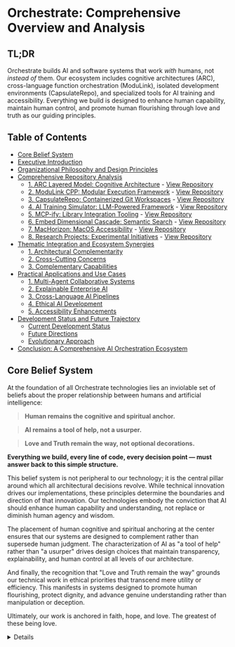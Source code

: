 # Orchestrate: Comprehensive Overview and Analysis

## TL;DR

Orchestrate builds AI and software systems that work *with* humans, not *instead of* them. Our ecosystem includes cognitive architectures (ARC), cross-language function orchestration (ModuLink), isolated development environments (CapsulateRepo), and specialized tools for AI training and accessibility. Everything we build is designed to enhance human capability, maintain human control, and promote human flourishing through love and truth as our guiding principles.

## Table of Contents

- [Core Belief System](#core-belief-system)
- [Executive Introduction](#executive-introduction)
- [Organizational Philosophy and Design Principles](#organizational-philosophy-and-design-principles)
- [Comprehensive Repository Analysis](#comprehensive-repository-analysis)
  - [1. ARC Layered Model: Cognitive Architecture](#1-arc-layered-model-cognitive-architecture-for-explainable-intelligence) - [View Repository](https://github.com/orchestrate-solutions/ARC-Layered-Model)
  - [2. ModuLink CPP: Modular Execution Framework](#2-modulink-cpp-modular-execution-orchestration-framework) - [View Repository](https://github.com/orchestrate-solutions/modulink_cpp)
  - [3. CapsulateRepo: Containerized Git Workspaces](#3-capsulaterepo-containerized-git-workspaces-for-multi-agent-development) - [View Repository](https://github.com/orchestrate-solutions/capsulate-repo)
  - [4. AI Training Simulator: LLM-Powered Framework](#4-ai-training-simulator-llm-powered-simulation-framework) - [View Repository](https://github.com/orchestrate-solutions/ai-training-simulator)
  - [5. MCP-ify: Library Integration Tooling](#5-mcp-ify-library-integration-tooling-for-ai-systems) - [View Repository](https://github.com/orchestrate-solutions/mcp-ify)
  - [6. Embed Dimensional Cascade: Semantic Search](#6-embed-dimensional-cascade-optimized-semantic-search) - [View Repository](https://github.com/orchestrate-solutions/embed-dimensional-cascade)
  - [7. MacHorizon: MacOS Accessibility](#7-machorizon-accessibility-focused-macos-integration) - [View Repository](https://github.com/orchestrate-solutions/MacHorizon)
  - [8. Research Projects: Experimental Initiatives](#8-research-projects-experimental-initiatives) - [View Repository](https://github.com/orchestrate-solutions/research-projects)
- [Thematic Integration and Ecosystem Synergies](#thematic-integration-and-ecosystem-synergies)
  - [1. Architectural Complementarity](#1-architectural-complementarity)
  - [2. Cross-Cutting Concerns](#2-cross-cutting-concerns)
  - [3. Complementary Capabilities](#3-complementary-capabilities)
- [Practical Applications and Use Cases](#practical-applications-and-use-cases)
  - [1. Multi-Agent Collaborative Systems](#1-multi-agent-collaborative-systems)
  - [2. Explainable Enterprise AI](#2-explainable-enterprise-ai)
  - [3. Cross-Language AI Pipelines](#3-cross-language-ai-pipelines)
  - [4. Ethical AI Development](#4-ethical-ai-development)
  - [5. Accessibility Enhancements](#5-accessibility-enhancements)
- [Development Status and Future Trajectory](#development-status-and-future-trajectory)
  - [Current Development Status](#current-development-status)
  - [Future Directions](#future-directions)
  - [Evolutionary Approach](#evolutionary-approach)
- [Conclusion: A Comprehensive AI Orchestration Ecosystem](#conclusion-a-comprehensive-ai-orchestration-ecosystem)

## Core Belief System

At the foundation of all Orchestrate technologies lies an inviolable set of beliefs about the proper relationship between humans and artificial intelligence:

> **Human remains the cognitive and spiritual anchor.**

> **AI remains a tool of help, not a usurper.**

> **Love and Truth remain the way, not optional decorations.**

**Everything we build, every line of code, every decision point — must answer back to this simple structure.**

This belief system is not peripheral to our technology; it is the central pillar around which all architectural decisions revolve. While technical innovation drives our implementations, these principles determine the boundaries and direction of that innovation. Our technologies embody the conviction that AI should enhance human capability and understanding, not replace or diminish human agency and wisdom.

The placement of human cognitive and spiritual anchoring at the center ensures that our systems are designed to complement rather than supersede human judgment. The characterization of AI as "a tool of help" rather than "a usurper" drives design choices that maintain transparency, explainability, and human control at all levels of our architecture. 

And finally, the recognition that "Love and Truth remain the way" grounds our technical work in ethical priorities that transcend mere utility or efficiency. This manifests in systems designed to promote human flourishing, protect dignity, and advance genuine understanding rather than manipulation or deception.

Ultimately, our work is anchored in faith, hope, and love. The greatest of these being love.

<details>

### Purpose and Spiritual Foundation

1. **Accountability**: We build systems that are accountable not only to human oversight of righteousness, justice, and mercy.

2. **Human Dignity**: We recognize that every person deserves to be shown love — not because of what they can do, produce, or contribute. They are enough of a reason to be loved.
   
3. **Love**: We long to show the love of Jesus in all that we do — not as a secondary concern, but as the central imperative that shapes algorithmic design, user experience, and system architecture.

This foundation informs every aspect of our technical architecture. From the human-in-the-loop safeguards in our ARC Layered Model to the collaborative frameworks of CapsulateRepo, our systems are designed as an expression of our love and compassion for you, the user.

## Executive Introduction

The Orchestrate organization represents a meticulously crafted ecosystem of interrelated technologies, frameworks, and methodologies designed to address the increasingly complex challenges in being human. Artificial intelligence orchestration, cognitive architecture development, and multi-agent system coordination are some of the means in which we hope to give you your time back for what matters most. Through a strategic portfolio of complementary repositories, Orchestrate offers comprehensive solutions spanning from foundational cognitive architectures to specialized tools for language-agnostic function orchestration, containerized agent isolation, and performance-optimized embedding techniques.

This document provides an exhaustive exploration of the Orchestrate ecosystem, analyzing each repository's core functionality, architectural principles, integration capabilities, and potential applications within the broader AI and automation landscape. By examining these components both individually and as an integrated whole, we aim to illustrate how Orchestrate is addressing fundamental challenges in explainable AI, cross-language integration, multi-agent coordination, and human-AI collaboration paradigms.

## Organizational Philosophy and Design Principles

Orchestrate operates on several foundational principles that inform the architecture and implementation of all its repositories:

1. **Modular Composability**: Each component within the ecosystem is designed with clearly defined interfaces and responsibilities, enabling flexible composition and reconfiguration to address diverse use cases.

2. **Cross-Language Interoperability**: Recognizing the polyglot nature of modern software development, Orchestrate prioritizes seamless integration across programming languages, whenever possible, enabling development teams to leverage the strengths of different technology stacks.

3. **Explainable Accountability**: Throughout the ecosystem, transparency and auditability are built into the architecture, ensuring that decisions, actions, and processes can be traced, explained, and justified.

4. **Ethical Algorithmic Design**: Especially evident in the ARC Layered Model, ethical considerations are treated as first-class citizens within the architecture, not as afterthoughts or external constraints.

5. **Human-AI Collaborative Intelligence**: The tools and frameworks are designed with the explicit understanding that optimal outcomes emerge from the complementary strengths of human oversight and machine processing.

6. **Isolation with Efficiency**: The solutions implement clean separation between components and agents while maintaining resource efficiency through innovative techniques like overlay filesystems and tiered dependency management.

## Comprehensive Repository Analysis

### 1. ARC Layered Model: Cognitive Architecture for Explainable Intelligence

**Comprehensive Description**: 
The ARC (Auditable Reasoning & Cognition) Layered Model represents a revolutionary approach to cognitive architecture design, drawing inspiration from the OSI networking model to create a structured, layer-based framework for intelligent system design. Unlike traditional "black box" AI approaches, the ARC model decomposes cognition into seven distinct, interconnected layers, each responsible for a specific aspect of information processing and decision-making.

**Architectural Granularity**:
The seven-layer structure provides unprecedented visibility into the cognitive process:

1. **Input Layer (Perception)**: Serves as the sensory interface, ingesting raw, unstructured signals from the environment—whether textual queries, audio streams, visual data, or system logs—without imposing interpretive assumptions. This layer timestamps and annotates inputs with basic metadata (source identification, modality classification) while preserving the integrity of the original signal.

2. **Normalization Layer (Structuring)**: Transforms heterogeneous inputs into standardized, machine-processable formats through tokenization, schema application, embedding generation, and format normalization. Critically, this layer preserves transformation errors as first-class artifacts rather than silently handling or discarding them, ensuring downstream explainability.

3. **Signal Processing Layer (Filtering)**: Evaluates the normalized inputs for relevance, anomalies, and patterns, implementing sophisticated prioritization algorithms to determine which signals warrant deeper processing. This layer acts as the attentional gateway, preventing cognitive overload while ensuring critical information isn't overlooked.

4. **Decision Model Layer (Evaluation)**: Applies domain-specific heuristics, policies, and rule systems to determine whether action is warranted, implementing branching logic like "escalate if uncertain," "defer until more data," or "proceed to deeper reasoning." This layer manages the delicate balance between autonomous action and human escalation.

5. **Context Management Layer (Memory)**: Maintains temporal continuity and identity awareness across interactions, managing session state, user-specific knowledge, historical relevance, and situational awareness. This layer transforms isolated interactions into coherent narratives that inform higher-level reasoning.

6. **Reasoning & Interpretation Layer (Cognition)**: Represents the core analytical engine, applying symbolic logic, probabilistic inference, or learned models to derive meaning, identify patterns, and generate hypotheses. This layer produces not just conclusions but also explanation traces, intermediate reasoning steps, and justification chains.

7. **Wisdom & Oversight Layer (Alignment)**: Ensures decisions align with ethical principles, organizational values, and mission objectives. This layer can override logically sound but misaligned conclusions, manage human-in-the-loop triggers, and apply nuanced judgment beyond mere accuracy.

**Supplementary Mechanisms**:
Beyond the core layers, the ARC model incorporates several cross-cutting mechanisms:

* **Salience Triage**: An attention management system operating across all layers, determining what information deserves focus, storage, or can be safely ignored. This mechanism prevents information overload while ensuring critical signals aren't lost.

* **Trace Descent Path**: A retrospective audit capability allowing any decision to be traced backward through the layers to its origins, revealing the complete chain of transformations, reasoning steps, and context that led to an outcome.

* **Immutable Storage Tiers**: Each layer maintains its own append-only log, creating an immutable record of all operations that enables post-hoc analysis, debugging, and accountability verification.

* **Actuation Plane**: The interface between cognitive processing and real-world effects, separating deliberation from execution and ensuring all actions are logged and traceable.

* **Reflexes**: Layer-local emergency response mechanisms that can trigger immediate reactions to anomalies or safety concerns without waiting for full cognitive processing.

**Revolutionary Implications**:
The ARC Layered Model fundamentally transforms how AI systems can be designed, understood, and governed:

* It enables unprecedented explainability, as each transformation and decision can be traced and justified.
* It supports modular improvement, as individual layers can be refined or replaced without rebuilding the entire system.
* It enforces ethical alignment by design, not as an afterthought.
* It creates natural integration points for human oversight at appropriate levels of abstraction.
* It establishes a common language and framework for discussing AI cognition across different implementations.

### 2. ModuLink CPP: Modular Execution Orchestration Framework

**Comprehensive Description**:
ModuLink represents a pioneering approach to function orchestration and cross-language integration, introducing the concept of a Modular Execution Orchestration Framework (MEOF). This framework fundamentally reimagines how software components written in different programming languages interact, replacing tightly coupled function calls with a declarative, orchestration-driven approach to execution flow.

**Architectural Innovation**:
ModuLink's architecture centers around several groundbreaking concepts:

1. **Declarative Execution Maps**: Using the custom `.mlk` file format, ModuLink enables developers to define execution pipelines as graphs of function relationships rather than imperative call sequences. These maps specify input sources, processing steps, and output destinations without hard-coding the execution logic into the functions themselves.

2. **Dynamic Function Discovery**: Rather than requiring manual registration of functions, ModuLink automatically analyzes imported modules across languages, extracting function signatures, parameter requirements, and return type information. This discovery mechanism dramatically reduces integration boilerplate.

3. **Runtime Type Validation**: ModuLink implements sophisticated type compatibility checking between connected functions, ensuring that a function's output format meets the requirements of downstream consumers. This validation happens at orchestration time rather than execution time, catching potential type mismatches before they cause failures.

4. **Cross-Language Bridges**: The framework includes specialized adapters that handle the complex work of translating data between language-specific formats, enabling JavaScript functions to seamlessly consume Python outputs and vice versa without developers needing to implement conversion logic.

5. **Execution Engine**: At runtime, ModuLink's orchestration engine takes responsibility for invoking functions in the correct order, routing data between them, handling errors, and maintaining execution state—all without requiring functions to know about their position in the workflow.

**Implementation Excellence**:
ModuLink's C++ implementation provides several key advantages:

* **Performance Efficiency**: By implementing the core orchestration logic in C++, ModuLink minimizes overhead while maintaining the flexibility to integrate with higher-level languages.

* **Both CLI and Embedded Usage**: The framework can be used either as a standalone command-line tool (`modulink run pipeline.mlk`) or embedded directly into larger applications via its C++ API.

* **Detailed Diagnostic Information**: When errors occur, ModuLink provides contextually rich diagnostics that pinpoint not just what went wrong but how to fix it, dramatically reducing debugging time.

* **Minimal Function Modification**: Existing functions can be incorporated into ModuLink orchestration with zero or minimal changes, making it ideal for gradually enhancing legacy systems.

**Revolutionary Implications**:
ModuLink transforms several aspects of modern software development:

* It enables true polyglot development, where each component can be written in the most appropriate language without integration friction.
* It decouples execution flow from business logic, allowing workflows to be reconfigured without changing function code.
* It supports progressive enhancement, where existing systems can gradually adopt orchestration patterns.
* It creates natural boundaries for testing, as each function can be validated independently of its position in larger workflows.
* It enables dynamic reconfiguration of execution flows without redeployment, as `.mlk` files can be updated independently of function implementations.

### 3. CapsulateRepo: Containerized Git Workspaces for Multi-Agent Development

**Comprehensive Description**:
CapsulateRepo represents a fundamental rethinking of development environment isolation, specifically designed for the unique challenges of multi-agent collaborative workflows. It creates containerized Git environments with sophisticated isolation properties while maintaining efficient resource utilization through innovative filesystem and dependency management techniques.

**Architectural Sophistication**:
CapsulateRepo implements several advanced concepts:

1. **Container-Based Git Isolation**: Each development environment (whether for a human developer or an AI agent) runs within its own Docker container with a completely isolated Git state, preventing accidental cross-contamination between concurrent workstreams.

2. **OverlayFS Implementation**: Rather than creating full copies of repositories, CapsulateRepo uses overlay filesystems to create efficient, copy-on-write environments. The base repository remains read-only and shared across all containers, while each environment only stores its specific modifications.

3. **Three-Tier Dependency Management**: The system implements a sophisticated approach to dependency management with three distinct layers:
   * Core dependencies shared across the entire organization
   * Team-specific dependencies shared within particular teams or projects
   * Container-specific dependencies for individual experimentation

4. **SSH Authentication Sharing**: Secure credential management enables containerized environments to interact with remote Git repositories using the host's authentication mechanisms without exposing sensitive keys.

5. **Lifecycle Management**: CapsulateRepo provides comprehensive commands for creating, configuring, using, and destroying isolated environments, along with tools for inspecting their state and managing resources.

**Human-AI Collaboration Paradigm**:
CapsulateRepo enables a novel orchestration model where humans can coordinate multiple AI agents:

* **Human as Conductor**: A single human can oversee multiple AI agents working in parallel, each in its own isolated container.
* **Minimal Resource Overhead**: The overlay filesystem approach means running multiple agent environments requires barely more storage than a single repository.
* **Checkpoint & Rollback**: Each environment maintains its own version control state, enabling time-travel between different versions of AI output.
* **Scale Without Complexity**: The same interface and paradigm works whether coordinating three agents or thirty.

**Implementation Phases**:
CapsulateRepo development follows a carefully planned progression:

1. **Core Infrastructure** (Complete): Container creation, authentication sharing, command execution, lifecycle management
2. **Git Operations** (Complete): Repository management, branch handling, status tracking, repository sharing
3. **Dependency Management** (Complete): Three-tier dependency system, overlay filesystem integration, dependency isolation
4. **Synchronization & Scaling** (In Progress): Background syncing, conflict management, large-scale efficiency
5. **Monitoring & Observability** (Planned): Resource tracking, container health metrics, activity monitoring

**Revolutionary Implications**:
CapsulateRepo transforms development workflows in several ways:

* It enables true parallel experimentation, where multiple approaches can be explored simultaneously without interference.
* It creates a "strategy game" approach to AI development, where humans direct multiple specialized AI agents.
* It solves the context-switching problem by eliminating the need to stash changes when moving between tasks.
* It dramatically reduces the resource overhead traditionally associated with running multiple isolated environments.
* It provides natural boundaries for experimental work that might otherwise destabilize primary development.

### 4. AI Training Simulator: LLM-Powered Simulation Framework

**Comprehensive Description**:
The AI Training Simulator represents a sophisticated approach to creating realistic, controllable environments for training, evaluating, and deploying machine learning workflows. Powered by large language models but designed with modularity and extensibility in mind, it provides a comprehensive solution for simulating complex scenarios that would be impractical or impossible to capture in real-world data.

**Key Capabilities**:
The simulator implements several advanced features:

1. **LLM-Powered Scenario Generation**: Leverages large language models to create diverse, realistic simulations of user interactions, system behaviors, and edge cases—enabling training on situations that might occur too rarely in production to gather sufficient data.

2. **Framework Integration**: Seamlessly connects with popular machine learning frameworks like PyTorch, TensorFlow, and Hugging Face, allowing models trained in the simulator to be easily deployed in production systems.

3. **Modularity**: Composed of interchangeable components for scenario generation, agent behavior, environment rules, and evaluation metrics—each of which can be customized or replaced to suit specific simulation needs.

4. **Controlled Variability**: Unlike real-world data, simulations can be systematically varied along specific dimensions to test model robustness and behavior under different conditions.

5. **Progressive Difficulty**: Implements curriculum learning approaches where training scenarios become increasingly challenging as models improve, maintaining an optimal level of difficulty throughout training.

**Integration with Orchestrate**:
The AI Training Simulator complements other repositories in important ways:

* It uses ModuLink for orchestrating simulation components across languages
* It can run in CapsulateRepo containers for isolated simulation environments
* It implements ARC principles for explainable simulation design and evaluation

**Revolutionary Implications**:
The simulator transforms AI development in several ways:

* It enables training on rare but critical scenarios that would be difficult to capture in real-world data
* It creates reproducible environments for benchmarking and comparing different approaches
* It supports systematic exploration of model behavior under controlled variations
* It bridges the gap between synthetic and real-world data through intelligent simulation

### 5. MCP-ify: Library Integration Tooling for AI Systems

**Comprehensive Description**:
MCP-ify provides comprehensive documentation and tooling for integrating arbitrary libraries into Model Control Protocol (MCP) environments, enabling seamless interaction between AI systems and external libraries. This repository focuses on providing step-by-step guides for developers and LLMs to "wrap" existing code libraries for use in AI-driven contexts.

**Key Capabilities**:
MCP-ify addresses several critical challenges:

1. **Protocol Standardization**: Provides clear guidelines for implementing the Model Control Protocol across different libraries and platforms, ensuring consistent interaction patterns.

2. **Documentation Templates**: Offers markdown-based documentation templates that walk through the process of analyzing a library, identifying key functions, and implementing MCP-compatible wrappers.

3. **Multi-Platform Compatibility**: Ensures compatibility with various AI platforms including Claude, Cursor, Continue, fast-agent, and others through standardized integration patterns.

4. **Incremental Adoption Paths**: Outlines strategies for gradually incorporating MCP support into existing codebases without requiring complete rewrites or architectural overhauls.

**Integration with Orchestrate**:
MCP-ify serves as an enabler for other components in the ecosystem:

* It creates compatible interfaces for ModuLink function orchestration
* It supports integration of external libraries into ARC Layer implementations
* It enables AI agents running in CapsulateRepo containers to access consistent library interfaces

**Revolutionary Implications**:
MCP-ify addresses a fundamental challenge in AI system development:

* It standardizes how AI systems interact with external libraries and tools
* It reduces the friction of incorporating new capabilities into AI workflows
* It creates consistent patterns that make library behavior more predictable for AI systems
* It enables systematic extension of AI capabilities through defined interfaces

### 6. Embed Dimensional Cascade: Optimized Semantic Search

**Comprehensive Description**:
Embed Dimensional Cascade introduces an innovative approach to semantic search that progressively increases embedding dimensionality based on similarity thresholds. This technique dramatically improves both the efficiency and accuracy of semantic search operations, particularly in large-scale knowledge retrieval contexts.

**Technical Innovation**:
The repository implements a sophisticated cascade approach:

1. **Progressive Dimensionality**: Rather than using full-dimensional embeddings for all comparisons, the system starts with low-dimensional projections for initial filtering, then progressively increases dimensionality for promising candidates.

2. **Threshold-Based Processing**: Each stage in the cascade applies increasingly stringent similarity thresholds, ensuring that computational resources are focused on the most relevant candidates.

3. **Dimensional Projection Techniques**: Implements specialized methods for projecting high-dimensional embeddings to lower-dimensional spaces while preserving semantic relationships critical for initial filtering.

4. **Optimized Distance Calculations**: Uses specialized algorithms for each dimensional stage, with simpler calculations for low-dimensional comparisons and more sophisticated metrics for higher dimensions.

**Integration with Orchestrate**:
Embed Dimensional Cascade serves specific functions within the ecosystem:

* It can be integrated into ARC Layer 3 (Signal Processing) for efficient filtering of relevant information
* Its functions can be orchestrated by ModuLink for incorporation into larger processing pipelines
* It provides performance-critical capabilities for knowledge retrieval across the platform

**Revolutionary Implications**:
This approach transforms semantic search in several ways:

* It dramatically reduces computational requirements for large-scale semantic search
* It improves search precision by applying appropriate metrics at each dimensional stage
* It enables semantic search to scale to much larger knowledge bases without proportional increases in processing power
* It creates natural triage points where different levels of processing can be applied based on relevance

### 7. MacHorizon: Accessibility-Focused MacOS Integration

**Comprehensive Description**:
MacHorizon represents a specialized agent designed to provide accurate and comprehensive interaction with macOS interfaces for accessibility purposes. Inspired by the omniparser approach but focused specifically on making macOS more accessible through AI assistance, it provides a bridge between AI systems and the macOS user interface.

**Key Capabilities**:
MacHorizon implements several specialized features:

1. **Interface Parsing**: Accurately interprets macOS UI elements, window hierarchies, and interaction patterns, enabling AI systems to understand what's happening on screen.

2. **Accessibility Bridge**: Provides programmatic access to macOS accessibility features, enabling AI systems to leverage built-in platform capabilities.

3. **Context-Aware Assistance**: Understands the current state of applications and the operating system to provide relevant assistance at the right time.

4. **Voice Command Integration**: Works with macOS voice control features to enable hands-free operation through AI-mediated voice commands.

**Integration with Orchestrate**:
MacHorizon complements other repositories in specific ways:

* It can run in CapsulateRepo containers for isolated testing and development
* It can leverage the ARC Layered Model for cognitive processing of interface elements
* It can be incorporated into ModuLink pipelines for complex accessibility workflows

**Revolutionary Implications**:
MacHorizon addresses important accessibility challenges:

* It makes macOS more accessible to users with diverse needs through AI assistance
* It provides a foundation for developing more sophisticated accessibility tools
* It demonstrates how specialized AI agents can enhance operating system usability
* It creates a bridge between general-purpose AI and operating system-specific features

### 8. Research Projects: Experimental Initiatives

**Comprehensive Description**:
The Research Projects repository serves as an incubator for experimental work within Orchestrate, providing a structured environment for exploring new concepts, techniques, and applications before they evolve into standalone repositories. This collection encompasses a diverse range of investigations across AI orchestration, cognitive models, and system integration.

**Research Areas**:
The repository includes investigations in several domains:

1. **Novel Orchestration Patterns**: Experimental approaches to coordinating multiple AI systems beyond current paradigms, exploring emergent behaviors and collective intelligence.

2. **Enhanced Cognitive Architectures**: Extensions and variations on the ARC Layered Model, testing alternative layer organizations and specialized implementations for specific domains.

3. **Human-AI Interaction Models**: New paradigms for how humans and AI systems can collaborate effectively, with emphasis on reducing cognitive load while maintaining meaningful control.

4. **Performance Optimization Techniques**: Approaches to improving efficiency, reducing latency, and scaling capabilities across distributed systems.

5. **Integration Methodology**: Systematic exploration of techniques for combining diverse AI capabilities into coherent systems with predictable behaviors.

**Integration with Orchestrate**:
The Research Projects repository plays a unique role:

* It serves as a proving ground for concepts that may later be incorporated into main repositories
* It provides a space for experimental integration of multiple Orchestrate components
* It enables rapid prototyping without the constraints of production repositories

**Revolutionary Implications**:
This research focus is essential to the ecosystem's evolution:

* It enables continuous exploration of novel approaches without disrupting stable components
* It serves as a bridge between theoretical concepts and practical implementations
* It provides a structured space for collaborative experimental work
* It ensures the ecosystem continues to evolve based on emerging research and insights

## Thematic Integration and Ecosystem Synergies

The repositories within Orchestrate exhibit profound interconnections that create a greater whole than the sum of the individual components. These synergistic relationships manifest across several dimensions:

### 1. Architectural Complementarity

The ecosystem implements a natural layering from cognitive models to execution orchestration to environment isolation:

* **ARC Layered Model** provides the cognitive architecture that defines how intelligence is structured and reasoned about
* **ModuLink** provides the execution framework that implements workflows across those cognitive layers
* **CapsulateRepo** provides the isolation environment where multiple instances of these systems can operate concurrently

This layering creates a comprehensive stack for building intelligent systems from conceptual design through implementation to deployment.

### 2. Cross-Cutting Concerns

Several themes appear consistently across multiple repositories:

* **Explainability**: From ARC's explicit reasoning traces to ModuLink's execution logs to CapsulateRepo's version control integration, transparency and auditability are built into every level.

* **Modularity**: Each repository emphasizes clean separation of components with well-defined interfaces, enabling flexible combination and reconfiguration.

* **Human-AI Collaboration**: Throughout the ecosystem, there's an emphasis on creating meaningful points of interaction between human oversight and AI processing.

* **Cross-Language Integration**: Multiple repositories address the challenge of working across programming language boundaries, recognizing the polyglot nature of modern development.

* **Ethical Considerations**: Particularly in the ARC Layered Model but echoed elsewhere, ethical alignment and responsible operation are treated as architectural requirements, not external constraints.

### 3. Complementary Capabilities

The specialized repositories address specific gaps in the core architecture:

* **Embed Dimensional Cascade** provides performance-critical semantic search for information retrieval
* **MCP-ify** enables standardized integration of external libraries
* **MacHorizon** creates bridges to operating system functionality
* **AI Training Simulator** provides controlled environments for learning and evaluation

Together, these specialized capabilities extend the core architecture to address specific use cases and requirements.

## Practical Applications and Use Cases

The Orchestrate ecosystem enables a diverse range of applications spanning multiple domains:

### 1. Multi-Agent Collaborative Systems

The combination of CapsulateRepo for isolation, ModuLink for coordination, and ARC for cognitive processing creates a powerful foundation for multi-agent systems:

* **Specialized Agent Teams**: Different agents can focus on specific aspects of a problem while maintaining a coherent overall approach
* **Competitive Solution Development**: Multiple agents can pursue different approaches to the same problem, with humans selecting or combining the best elements
* **Progressive Refinement**: Chains of agents can progressively improve outputs through specialized review and enhancement
* **Fault-Tolerant Processing**: Tasks can be distributed across redundant agents with different approaches, increasing system robustness

### 2. Explainable Enterprise AI

The ARC Layered Model combined with ModuLink's traceability creates ideal foundations for enterprise AI where explainability is critical:

* **Auditable Decision Systems**: Financial, healthcare, and legal applications where each decision must be fully explainable
* **Regulatory Compliance**: Systems that must demonstrate adherence to specific rules and policies
* **Risk Management**: Applications where understanding the reasoning behind recommendations is essential for risk assessment
* **Corporate Governance**: Systems that align AI behavior with organizational values and ethical guidelines

### 3. Cross-Language AI Pipelines

ModuLink's orchestration capabilities unlock sophisticated processing across language boundaries:

* **End-to-End ML Workflows**: Combining Python-based model training with TypeScript frontends and C++ inference engines
* **Legacy System Integration**: Incorporating existing components written in different languages into coherent AI workflows
* **Specialized Processing Chains**: Using the optimal language for each processing step while maintaining seamless data flow
* **Polyglot Development Teams**: Enabling specialized teams to work in their preferred languages while creating integrated solutions

### 4. Ethical AI Development

The explicit ethical layers in ARC combined with the traceability throughout the system support responsible AI development:

* **Value-Aligned Systems**: Applications where behavior must align with specific ethical principles or organizational values
* **Transparent Decision-Making**: Systems whose reasoning must be inspectable and justifiable to stakeholders
* **Human-in-the-Loop Oversight**: Applications where appropriate human involvement is maintained in critical decisions
* **Bias Detection and Mitigation**: Systems designed to identify and address potential biases in data or processing

### 5. Accessibility Enhancements

Components like MacHorizon combined with the cognitive capabilities of ARC enable sophisticated accessibility solutions:

* **Adaptive Interfaces**: Systems that adjust to individual user needs and preferences
* **Multi-Modal Interaction**: Applications that seamlessly translate between different interaction modalities
* **Contextual Assistance**: Intelligent help systems that understand user context and provide relevant support
* **Cognitive Augmentation**: Tools that enhance human capabilities through AI assistance

## Development Status and Future Trajectory

The Orchestrate ecosystem represents a dynamic and evolving collection of technologies at different stages of maturity:

### Current Development Status

Many repositories indicate they are works in progress, with different components at different stages:

* **Core Architecture** (ARC Layered Model): Well-defined conceptual framework with implementation examples
* **Execution Framework** (ModuLink): Functioning system with core capabilities implemented
* **Isolation Environment** (CapsulateRepo): Phased implementation with core functionality complete
* **Specialized Tools**: Varied states of development from conceptual to functional implementations

This diverse development state is characteristic of a comprehensive ecosystem that spans from foundational principles to specific implementations.

### Future Directions

Based on the current repositories and their trajectories, several promising directions for future development emerge:

1. **Cross-Platform Expansion**: Extending platform-specific components like MacHorizon to additional operating systems and environments

2. **Integration Frameworks**: Developing more sophisticated tools for connecting the Orchestrate components with existing AI ecosystems and platforms

3. **Standardization Efforts**: Formalizing interfaces, protocols, and patterns that emerge from the practical implementations

4. **Security Enhancements**: Developing more comprehensive security models that span the entire stack from cognitive processing to execution to environment isolation

5. **Performance Optimization**: Creating specialized tools and techniques for optimizing the performance of multi-agent and distributed AI systems

6. **Reference Implementations**: Developing complete, production-ready implementations of key components to serve as examples and starting points

7. **Educational Resources**: Creating comprehensive learning materials to help developers understand and adopt the architectural patterns and tools

### Evolutionary Approach

The organization follows an evolutionary approach to development:

* **Research Projects** serve as an incubator for experimental concepts
* Promising ideas evolve into specialized repositories focused on specific problems
* Mature components become integrated into the core architectural frameworks
* Established patterns become standardized and documented for broader adoption

This approach balances innovation with stability, ensuring the ecosystem continues to evolve while maintaining reliable foundations.

## Conclusion: A Comprehensive AI Orchestration Ecosystem

> If you made it to the end of this document, wow that's impressive. I want you to know that you matter, this, all of this is for you. Yes. You. Even if you are the only person to ever find use in this, then it was worth all the time. May God bless you. You are always welsome to reach out 
>
> – Joshua Wink

Orchestrate represents one of the most comprehensive attempts to address the full spectrum of challenges in building sophisticated, explainable, and ethically aligned AI systems. By spanning from cognitive architecture through execution orchestration to environment isolation, it provides a complete stack for developing complex AI systems.

The organization's emphasis on modularity, explainability, cross-language integration, and human-AI collaboration creates a foundation for AI development that is not just technically sophisticated but also responsible and adaptable. The diverse range of repositories demonstrates a holistic understanding of what's required to build AI systems that are not merely capable but also comprehensible, controllable, and aligned with human values.

For those interested in contributing to Orchestrate projects, the organization offers multiple entry points depending on interests and expertise—from cognitive architecture design to cross-language orchestration to containerized development environments. Each repository provides specific contribution guidelines and highlights open areas for development.

As AI systems become increasingly central to critical applications, the approaches pioneered by Orchestrate—particularly around explainability, modularity, and ethical alignment—will likely become essential patterns for responsible development. By establishing these patterns now, Orchestrate is helping to shape an AI ecosystem where capability and responsibility evolve in tandem. 
